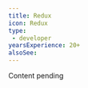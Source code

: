 ```yaml
---
title: Redux
icon: Redux
type:
 - developer
yearsExperience: 20+
alsoSee:
---
```


Content pending
